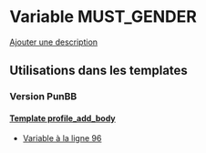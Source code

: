 # Variable MUST_GENDER
[Ajouter une description](https://fa-tvars.appspot.com/var/MUST_GENDER)

## Utilisations dans les templates

### Version PunBB

#### [Template profile_add_body](punbb/profile_add_body.md)
* [Variable &agrave; la ligne 96](../punbb/profile_add_body.tpl#L96)